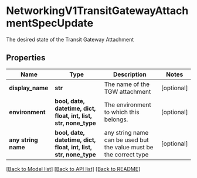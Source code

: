# NetworkingV1TransitGatewayAttachmentSpecUpdate

The desired state of the Transit Gateway Attachment

## Properties
Name | Type | Description | Notes
------------ | ------------- | ------------- | -------------
**display_name** | **str** | The name of the TGW attachment | [optional] 
**environment** | **bool, date, datetime, dict, float, int, list, str, none_type** | The environment to which this belongs. | [optional] 
**any string name** | **bool, date, datetime, dict, float, int, list, str, none_type** | any string name can be used but the value must be the correct type | [optional]

[[Back to Model list]](../README.md#documentation-for-models) [[Back to API list]](../README.md#documentation-for-api-endpoints) [[Back to README]](../README.md)


